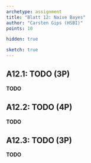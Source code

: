 ```yaml
---
archetype: assignment
title: "Blatt 12: Naive Bayes"
author: "Carsten Gips (HSBI)"
points: 10

hidden: true

sketch: true
---
```




## A12.1: TODO (3P)

**TODO**



## A12.2: TODO (4P)

**TODO**



## A12.3: TODO (3P)

**TODO**
